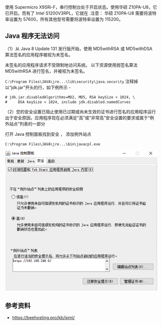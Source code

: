 使用 Supermicro X9SRi-F，串行控制台处于开启状态。使用华硕 Z10PA-U8，它已开启。而有了 Intel S1200V3RPL，它就在 .注意： 华硕 Z10PA-U8 需要将波特率设置为 57600，所有其他型号需要将波特率设置为 115200。

## Java 程序无法访问

（1）从 Java 8 Update 131 发行版开始，使用 MD5withRSA 或 MD5withDSA 算法签名的应用程序被视为未签名。

未签名的应用程序请求不受限制地访问系统。 以下资源使用弱签名算法MD5withRSA 进行签名，并被视为未签名。

`C:\Program Files\JAVA\jre...\lib\security\java.security` 注释掉以“jdk.jar”开头的行，如下例所示 -

```
# jdk.jar.disabledAlgorithms=MD2, MD5, RSA keySize < 1024, \
#     DSA keySize < 1024, include jdk.disabled.namedCurves
```

（2）您的安全设置已阻止使用已过期或尚未生效的证书进行签名的应用程序运行出于安全原因，应用程序现在必须满足“高”或“非常高”安全设置的要求或属于“例外站点”列表的一部分

打开 Java 控制面板找到安全 ， 添加例外站点

`C:\Program Files\JAVA\jre...\bin\javacpl.exe`

![image-20250228090757475](./.assets/IPMI/image-20250228090757475.png)

## 参考资料

- <https://beehosting.pro/kb/ipmi/>